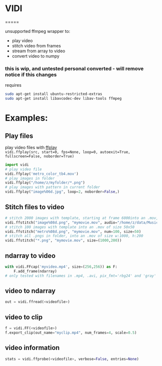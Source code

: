 # VIDI
=====

unsupported ffmpeg wrapper to:
* play video
* stitch video from frames
* stream from array to video 
* convert video to numpy

### this is wip, and untested personal converted - will remove notice if this changes

requires
```bash
sudo apt-get install ubuntu-restricted-extras
sudo apt-get install libavcodec-dev libav-tools ffmpeg
```

# Examples:

## Play files
play video files with [ffplay](https://ffmpeg.org/ffplay.html)<br>
`vidi.ffplay(src, start=0, fps=None, loop=0, autoexit=True, fullscreen=False, noborder=True)`
```python
import vidi
# play video file
vidi.ffplay('metro_color_tb4.mov') 
# play images in folder
vidi.ffplay("/home/z/myfolder/*.png")
# play images with pattern in current folder
vidi.ffplay("image%06d.jpg", loop=2, noborder=False,)
```

## Stitch files to video
```python
# stitch 2000 images with template, starting at frame 6000into an .mov, add audio
vidi.ffstitch("image%08d.png", "mymovie.mov", audio="/home/z/data/Music/mymuzak.aac", start=6000, num=2000)
# stitch 100 images with template into an .mov of size 50x50
vidi.ffstitch("metro%08d.png", "mymovie.mov", num=100, size=50)
# stitch all .pngs in folder, into an .mov of size w:1000, h:200
vidi.ffstitch("*.png", "mymovie.mov", size=(1000,200))
```

## ndarray to video
```python
with vidi.FFcap('myvideo.mp4', size=(256,256)) as F:
    F.add_frame(ndarray)
# only tested with filenames in .mp4, .avi, pix_fmt='rbg24' and 'gray'
```

## video to ndarray
```python
out = vidi.ffread(<videofile>)
```

## video to clip
```python
f = vidi.FF(<videofile>)
f.export_clip(out_name="myclip.mp4", num_frames=4, scale=0.5)
```

## video information
```python
stats = vidi.ffprobe(<videofile>, verbose=False, entries=None)
```
